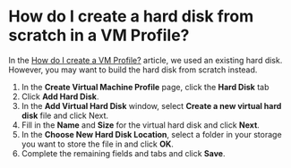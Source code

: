 # How do I create a hard disk from scratch in a VM Profile?

In the [How do I create a VM Profile?](how-do-i-create-a-vm-profile.md) article, we used an existing hard disk. However, you may want to build the hard disk from scratch instead.

1. In the **Create Virtual Machine Profile** page, click the **Hard Disk** tab 
1. Click **Add Hard Disk**. 
1. In the **Add Virtual Hard Disk** window, select **Create a new virtual hard disk** file and click Next. 
1. Fill in the **Name** and **Size** for the virtual hard disk and click **Next**. 
1. In the **Choose New Hard Disk Location**, select a folder in your storage you want to store the file in and click **OK**. 
1. Complete the remaining fields and tabs and click **Save**.